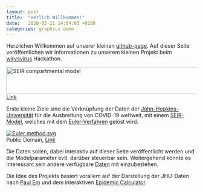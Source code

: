 ```yaml
---
layout: post
title:  "Herlich Willkommen!"
date:   2020-03-21 14:04:03 +0100
categories: graphics demo 
---
```


Herzlichen Willkommen auf unserer kleinen
[github-page](https://pages.github.com/).
Auf dieser Seite veröffentlichen wir 
Informationen zu unserem kleinen
Projekt beim [wirvsvirus](https://wirvsvirushackathon.org/) Hackathon.

<p><a href="https://commons.wikimedia.org/wiki/File:SEIR.PNG#/media/File:SEIR.PNG"><img src="https://upload.wikimedia.org/wikipedia/commons/3/3d/SEIR.PNG" alt="SEIR compartmental model" width="640" height="71"></a><a href="https://commons.wikimedia.org/w/index.php?curid=12885405">Link</a></p>

Erste kleine Ziele sind die Verknüpfung der
Daten der [John-Hopkins-Universität](https://github.com/CSSEGISandData/COVID-19)
für die Ausbreitung von COVID-19 weltweit, mit einem
[SEIR-Model](https://en.wikipedia.org/wiki/Compartmental_models_in_epidemiology#The_SEIR_model),
welches mit dem [Euler-Verfahren](https://de.wikipedia.org/wiki/Explizites_Euler-Verfahren) gelöst
wird. 
<p>
<a href="https://commons.wikimedia.org/wiki/File:Euler_method.svg#/media/File:Euler_method.svg">
<img src="https://upload.wikimedia.org/wikipedia/commons/thumb/1/10/Euler_method.svg/307px-Euler_method.svg.png" alt="Euler method.svg">
</a>
<br>Public Domain, 
<a href="https://commons.wikimedia.org/w/index.php?curid=2143753">Link</a>
</p>

Die Daten sollen, dabei interaktiv auf dieser
Seite veröffentlicht werden und die Modelparameter
evtl. darüber steuerbar sein. Weitergehend
könnte es interessant sein andere verfügbare [Daten](https://docs.google.com/spreadsheets/d/13la9BFcPUeZKnx6amfwogzmhcNxtF_ouBiV6aOpDHFM/edit#gid=0)
mit einzubeziehen. 

Die Idee des Projekts basiert vorallem auf der Darstellung der 
JHU-Daten nach [Paul Em](https://paul-em.github.io/covid-19-curves/)
und dem interaktiven [Epidemic Calculator](https://gabgoh.github.io/COVID/index.html).